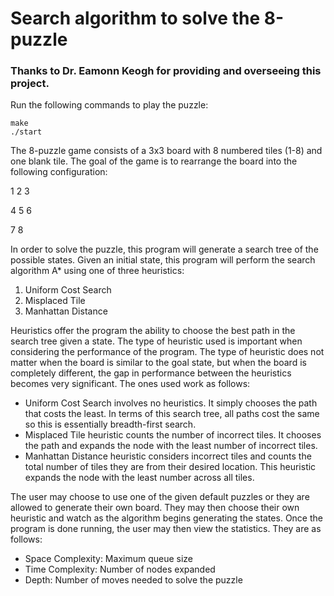 # Search algorithm to solve the 8-puzzle

### Thanks to Dr. Eamonn Keogh for providing and overseeing this project.

Run the following commands to play the puzzle:
```
make
./start
```

The 8-puzzle game consists of a 3x3 board with 8 numbered tiles (1-8) and one blank tile. The goal of the game is to rearrange the board into the following configuration:

1 2 3

4 5 6

7 8

In order to solve the puzzle, this program will generate a search tree of the possible states. Given an initial state, this program will perform the search algorithm A* using one of three heuristics:
1. Uniform Cost Search
2. Misplaced Tile
3. Manhattan Distance

Heuristics offer the program the ability to choose the best path in the search tree given a state. The type of heuristic used is important when considering the performance of the program. The type of heuristic does not matter when the board is similar to the goal state, but when the board is completely different, the gap in performance between the heuristics becomes very significant. The ones used work as follows:
- Uniform Cost Search involves no heuristics. It simply chooses the path that costs the least. In terms of this search tree, all paths cost the same so this is essentially breadth-first search.
- Misplaced Tile heuristic counts the number of incorrect tiles. It chooses the path and expands the node with the least number of incorrect tiles.
- Manhattan Distance heuristic considers incorrect tiles and counts the total number of tiles they are from their desired location. This heuristic expands the node with the least number across all tiles.

The user may choose to use one of the given default puzzles or they are allowed to generate their own board. They may then choose their own heuristic and watch as the algorithm begins generating the states. Once the program is done running, the user may then view the statistics. They are as follows:
- Space Complexity: Maximum queue size
- Time Complexity: Number of nodes expanded
- Depth: Number of moves needed to solve the puzzle

